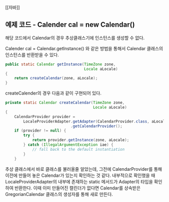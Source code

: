 [[자바]]

## 예제 코드 - Calender cal = new Calendar()

해당 코드에서 Calendar의 경우 추상클래스기에 인스턴스를 생성할 수 없다.

Calender cal = Calendar.getInstance() 와 같은 방법을 통해서 Calendar 클래스의 인스턴스를 반환받을 수 있다.

```java
public static Calendar getInstance(TimeZone zone,  
                                   Locale aLocale)  
{  
    return createCalendar(zone, aLocale);  
}
```

createCalender의 경우 다음과 같이 구현되어 있다.
```java
private static Calendar createCalendar(TimeZone zone,  
                                       Locale aLocale)  
{  
    CalendarProvider provider =  
        LocaleProviderAdapter.getAdapter(CalendarProvider.class, aLocale)  
                             .getCalendarProvider();  
    if (provider != null) {  
        try {  
            return provider.getInstance(zone, aLocale);  
        } catch (IllegalArgumentException iae) {  
            // fall back to the default instantiation  
        }  
    }

```
추상 클래스에서 바로 클래스를 불러올줄 알았는데, 그전에 CalendarProvider를 통해 이전에 만들어 놓은 Calendar가 있는지 확인하는 것 같다. 내부적으로 확인했을 때 LocaleProviderAdapter의 내부에 존재하는 static 메서드가 Adapter의 타입을 확인하여 반환한다.
이때 이미 만들어진 캘린더가 없다면 Calendar를 상속받은 GregorianCalendar 클래스의 생성자를 통해 새로 만든다.





